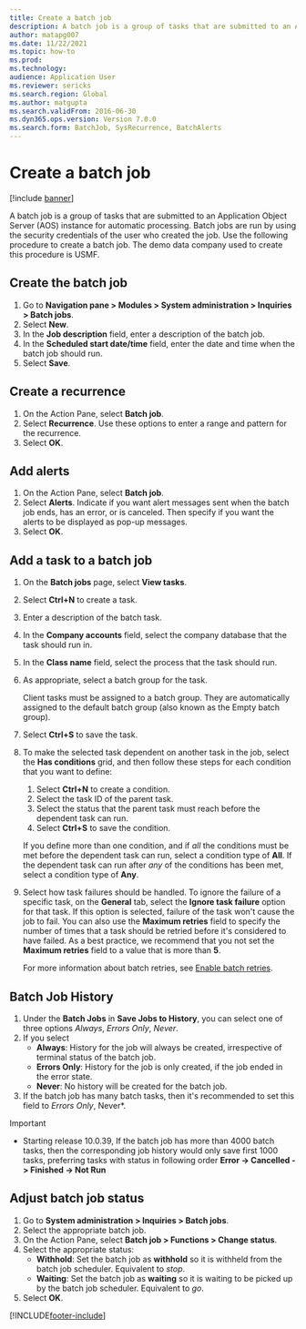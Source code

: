 ```yaml
---
title: Create a batch job
description: A batch job is a group of tasks that are submitted to an Application Object Server (AOS) instance for automatic processing.
author: matapg007
ms.date: 11/22/2021
ms.topic: how-to
ms.prod: 
ms.technology: 
audience: Application User
ms.reviewer: sericks
ms.search.region: Global
ms.author: matgupta
ms.search.validFrom: 2016-06-30
ms.dyn365.ops.version: Version 7.0.0
ms.search.form: BatchJob, SysRecurrence, BatchAlerts
---
```

# Create a batch job

[!include [banner](../../../finance/includes/banner.md)]

A batch job is a group of tasks that are submitted to an Application Object Server (AOS) instance for automatic processing. Batch jobs are run by using the security credentials of the user who created the job. Use the following procedure to create a batch job. The demo data company used to create this procedure is USMF.


## Create the batch job
1. Go to **Navigation pane > Modules > System administration > Inquiries > Batch jobs**.
2. Select **New**.
3. In the **Job description** field, enter a description of the batch job.
4. In the **Scheduled start date/time** field, enter the date and time when the batch job should run.
5. Select **Save**.

## Create a recurrence
1. On the Action Pane, select **Batch job**.
2. Select **Recurrence**. Use these options to enter a range and pattern for the recurrence.  
3. Select **OK**.

## Add alerts
1. On the Action Pane, select **Batch job**.
2. Select **Alerts**. Indicate if you want alert messages sent when the batch job ends, has an error, or is canceled. Then specify if you want the alerts to be displayed as pop-up messages.   
3. Select **OK**.

## Add a task to a batch job
1.	On the **Batch jobs** page, select **View tasks**.
2.	Select **Ctrl+N** to create a task.
3.	Enter a description of the batch task.
4.	In the **Company accounts** field, select the company database that the task should run in.
5.	In the **Class name** field, select the process that the task should run. 
6.	As appropriate, select a batch group for the task.

    Client tasks must be assigned to a batch group. They are automatically assigned to the default batch group (also known as the Empty batch group).

7.	Select **Ctrl+S** to save the task.
8.	To make the selected task dependent on another task in the job, select the **Has conditions** grid, and then follow these steps for each condition that you want to define:

    1. Select **Ctrl+N** to create a condition.
    2. Select the task ID of the parent task.
    3. Select the status that the parent task must reach before the dependent task can run.
    4. Select **Ctrl+S** to save the condition.

    If you define more than one condition, and if *all* the conditions must be met before the dependent task can run, select a condition type of **All**. If the dependent task can run after *any* of the conditions has been met, select a condition type of **Any**.

9.	Select how task failures should be handled. To ignore the failure of a specific task, on the **General** tab, select the **Ignore task failure** option for that task. If this option is selected, failure of the task won't cause the job to fail. You can also use the **Maximum retries** field to specify the number of times that a task should be retried before it's considered to have failed. As a best practice, we recommend that you not set the **Maximum retries** field to a value that is more than **5**.

    For more information about batch retries, see [Enable batch retries](../../dev-itpro/sysadmin/retryable-batch.md).

## Batch Job History

1. Under the **Batch Jobs** in **Save Jobs to History**, you can select one of three options *Always*, *Errors Only*, *Never*.
2. If you select
    - **Always**: History for the job will always be created, irrespective of terminal status of the batch job.
    - **Errors Only**: History for the job is only created, if the job ended in the error state.
    - **Never**: No history will be created for the batch job.
3. If the batch job has many batch tasks, then it's recommended to set this field to *Errors Only*, Never*.

> [!IMPORTANT]
> - Starting release 10.0.39, If the batch job has more than 4000 batch tasks, then the corresponding job history would only save first 1000 tasks, preferring tasks with status in following order
**Error -> Cancelled -> Finished -> Not Run**

## Adjust batch job status
1. Go to **System administration > Inquiries > Batch jobs**.
2. Select the appropriate batch job.
3. On the Action Pane, select **Batch job > Functions > Change status**.
4. Select the appropriate status:
    - **Withhold**: Set the batch job as **withhold** so it is withheld from the batch job scheduler. Equivalent to *stop*.
    - **Waiting**: Set the batch job as **waiting** so it is waiting to be picked up by the batch job scheduler. Equivalent to *go*.
5. Select **OK**.


[!INCLUDE[footer-include](../../../includes/footer-banner.md)]
